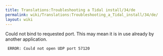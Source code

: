 ```yaml
---
title: Translations:Troubleshooting a Tidal install/34/de
permalink: wiki/Translations:Troubleshooting_a_Tidal_install/34/de/
layout: wiki
---
```


Could not bind to requested port. This may mean it is in use already by
another application.

` ERROR: Could not open UDP port 57120`
